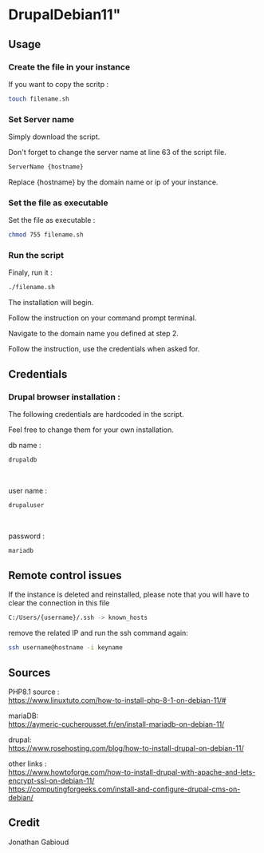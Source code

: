 # DrupalDebian11"

## Usage

### Create the file in your instance

If you want to copy the scritp :

```bash
touch filename.sh
```

### Set Server name

Simply download the script.

Don't forget to change the server name at line 63 of the script file.

```bash
ServerName {hostname}
```

Replace {hostname} by the domain name or ip of your instance.

### Set the file as executable

Set the file as executable :

```bash
chmod 755 filename.sh
```

### Run the script

Finaly, run it :

```bash
./filename.sh
```

The installation will begin.

Follow the instruction on your command prompt terminal.

Navigate to the domain name you defined at step 2.

Follow the instruction, use the credentials when asked for.

## Credentials

### Drupal browser installation :

The following credentials are hardcoded in the script.

Feel free to change them for your own installation.

db name :

```bash
drupaldb
```

<br>

user name :

```bash
drupaluser
```

<br>

password :

```bash
mariadb
```

## Remote control issues

If the instance is deleted and reinstalled, please note that you will have to clear the connection in this file

```bash
C:/Users/{username}/.ssh -> known_hosts
```

remove the related IP and run the ssh command again:

```bash
ssh username@hostname -i keyname
```

## Sources

PHP8.1 source :<br>
https://www.linuxtuto.com/how-to-install-php-8-1-on-debian-11/#

mariaDB:<br>
https://aymeric-cucherousset.fr/en/install-mariadb-on-debian-11/

drupal:<br>
https://www.rosehosting.com/blog/how-to-install-drupal-on-debian-11/

other links :<br>
https://www.howtoforge.com/how-to-install-drupal-with-apache-and-lets-encrypt-ssl-on-debian-11/<br>
https://computingforgeeks.com/install-and-configure-drupal-cms-on-debian/

## Credit

Jonathan Gabioud
